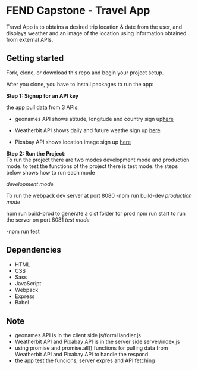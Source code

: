 # FEND Capstone - Travel App

Travel App is to obtains a desired trip location & date from the user, and displays weather and an image of the location using information obtained from external APIs.

## Getting started

Fork, clone, or download this repo and begin your project setup.

After you clone, you have to install packages to run the app:

**Step 1: Signup for an API key**<br/>
  
  the app pull data from 3 APIs:<br/>
  - geonames API shows atitude, longitude and  country  sign up[here](http://www.geonames.org/export/web-services.html)
  * Weatherbit API shows daily and future weathe sign up [here](https://www.weatherbit.io/account/create)
  -  Pixabay API shows location image sign up [here](https://pixabay.com/api/docs/)
  
  
  **Step 2: Run the Project**:<br/>
  To run the project there are two modes development mode and production mode. to test the functions of the project there is test mode. the steps below shows how to run each mode<br/>
  
  *development mode*<br/>

To run the webpack dev server at port 8080
-npm run build-dev
*production mode*<br/>

npm run build-prod to generate a dist folder for prod
npm run start to run the server on port 8081
*test mode*

-npm run test
  

## Dependencies

- HTML
- CSS
- Sass
- JavaScript
- Webpack
- Express
- Babel

## Note
-  geonames API is in the client side js/formHandler.js
-  Weatherbit API and Pixabay API is in the server side server/index.js
- using promise and promise.all() functions for pulling data from Weatherbit API and Pixabay API  to handle the respond
-  the app test the funcions, server expres and API fetching 
